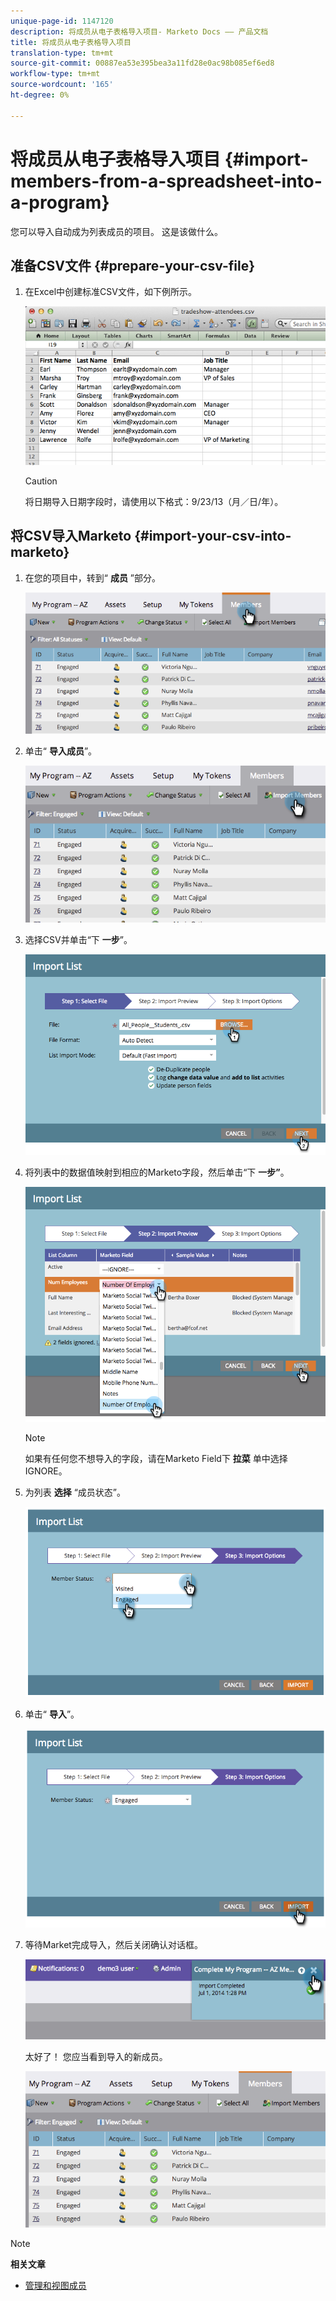 ```yaml
---
unique-page-id: 1147120
description: 将成员从电子表格导入项目- Marketo Docs —— 产品文档
title: 将成员从电子表格导入项目
translation-type: tm+mt
source-git-commit: 00887ea53e395bea3a11fd28e0ac98b085ef6ed8
workflow-type: tm+mt
source-wordcount: '165'
ht-degree: 0%

---
```



# 将成员从电子表格导入项目 {#import-members-from-a-spreadsheet-into-a-program}

您可以导入自动成为列表成员的项目。 这是该做什么。

## 准备CSV文件 {#prepare-your-csv-file}

1. 在Excel中创建标准CSV文件，如下例所示。

   ![](assets/image2014-9-18-14-3a33-3a4.png)

   >[!CAUTION]
   >
   >将日期导入日期字段时，请使用以下格式：9/23/13（月／日/年）。

## 将CSV导入Marketo {#import-your-csv-into-marketo}

1. 在您的项目中，转到“ **成员** ”部分。

   ![](assets/image2014-9-18-15-3a3-3a57.png)

1. 单击“ **导入成员**”。

   ![](assets/image2014-9-18-15-3a38-3a14.png)

1. 选择CSV并单击“下 **一步**”。

   ![](assets/importlist1.png)

1. 将列表中的数据值映射到相应的Marketo字段，然后单击“下 **一步”**。

   ![](assets/importlist12.png)

   >[!NOTE]
   >
   >如果有任何您不想导入的字段，请在Marketo Field下 **拉菜** 单中选择IGNORE。

1. 为列表 **选择** “成员状态”。

   ![](assets/image2014-9-18-15-3a41-3a32.png)

1. 单击“ **导入**”。

   ![](assets/image2014-9-18-15-3a44-3a19.png)

1. 等待Market完成导入，然后关闭确认对话框。

   ![](assets/image2014-9-18-15-3a44-3a37.png)

   太好了！ 您应当看到导入的新成员。

   ![](assets/image2014-9-18-15-3a45-3a16.png)

>[!NOTE]
>
>**相关文章**
>
>* [管理和视图成员](manage-and-view-members.md)

>



